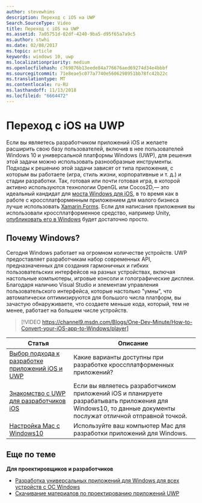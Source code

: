 ```yaml
---
author: stevewhims
description: Переход с iOS на UWP
Search.SourceType: Video
title: Переход с iOS на UWP
ms.assetid: 7a05751d-02df-4240-9ba5-d95f65a7a9c5
ms.author: stwhi
ms.date: 02/08/2017
ms.topic: article
keywords: windows 10, uwp
ms.localizationpriority: medium
ms.openlocfilehash: c769876b13eede84a776676aed69274d34e4bbbf
ms.sourcegitcommit: 71e8eae5c077a7740e5606298951bb78fc42b22c
ms.translationtype: MT
ms.contentlocale: ru-RU
ms.lasthandoff: 11/13/2018
ms.locfileid: "6664472"
---
```

# <a name="move-from-ios-to-uwp"></a>Переход с iOS на UWP

Если вы являетесь разработчиком приложений iOS и желаете расширить свою базу пользователей, включив в нее пользователей Windows 10 и универсальной платформы Windows (UWP), для решения этой задачи можно использовать разнообразные инструменты. Подходы к решению этой задачи зависят от типа приложения, с которым вы работаете (игра, стиль жизни, корпоративные и т. д.) и стадии разработки. Так, готовая или почти готовая игра, в которой активно используются технологии OpenGL или Cocos2D,— это идеальный кандидат для [моста Windows для iOS](https://dev.windows.com/bridges/ios), в то время как в работе с кроссплатформенным приложением для малого бизнеса лучше использовать [Xamarin.Forms](https://www.xamarin.com/forms). Если для написания приложения вы использовали кроссплатформенное средство, например Unity, [опубликовать его в Windows](http://blogs.unity3d.com/2015/09/09/windows-10-universal-apps-in-unity-5-2/) будет достаточно просто.

## <a name="why-windows"></a>Почему Windows?

Сегодня Windows работает на огромном количестве устройств. UWP предоставляет разработчикам набор современных API, предназначенных для создания гармоничных и гибких пользовательских интерфейсов на разных устройствах, включая настольные компьютеры, игровые консоли и голографические дисплеи. Благодаря наличию Visual Studio и элементам управления пользовательского интерфейса, которые настолько "умны", что автоматически оптимизируются для большого числа платформ, вы зачастую обнаруживаете, что создаете меньше кода, который, тем не менее, работает на большем числе устройств.

> [!VIDEO https://channel9.msdn.com/Blogs/One-Dev-Minute/How-to-Convert-your-iOS-app-to-Windows/player]

| Статья | Описание |
|-------|-------------|
| [Выбор подхода к разработке приложений iOS и UWP](selecting-an-approach-to-ios-and-uwp-app-development.md) | Какие варианты доступны при разработке кроссплатформенных приложений? |
| [Знакомство с UWP для разработчиков iOS](getting-started-with-uwp-for-ios-developers.md) | Если вы являетесь разработчиком приложений iOS и планируете разрабатывать приложения для Windows10, то данные документы послужат отличной отправной точкой. |
| [Настройка Mac с Windows10](setting-up-your-mac-with-windows-10.md) | Используйте ваш компьютер Mac для разработки приложений для Windows. |

## <a name="related-topics"></a>Еще по теме

**Для проектировщиков и разработчиков**
* [Разработка универсальных приложений для Windows для всех устройств с ОС Windows](http://go.microsoft.com/fwlink/p/?LinkID=397871)
* [Скачивание материалов по проектированию приложений UWP](https://msdn.microsoft.com/library/windows/apps/xaml/bg125377.aspx)
